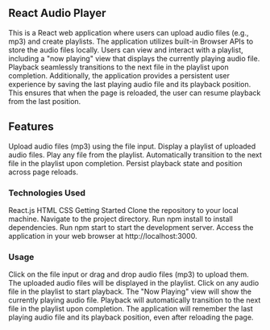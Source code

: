 
## React Audio Player
This is a React web application where users can upload audio files (e.g., mp3) and create playlists. The application utilizes built-in Browser APIs to store the audio files locally. Users can view and interact with a playlist, including a "now playing" view that displays the currently playing audio file. Playback seamlessly transitions to the next file in the playlist upon completion. Additionally, the application provides a persistent user experience by saving the last playing audio file and its playback position. This ensures that when the page is reloaded, the user can resume playback from the last position.

## Features
Upload audio files (mp3) using the file input.
Display a playlist of uploaded audio files.
Play any file from the playlist.
Automatically transition to the next file in the playlist upon completion.
Persist playback state and position across page reloads.
### Technologies Used
React.js
HTML
CSS
Getting Started
Clone the repository to your local machine.
Navigate to the project directory.
Run npm install to install dependencies.
Run npm start to start the development server.
Access the application in your web browser at http://localhost:3000.
### Usage
Click on the file input or drag and drop audio files (mp3) to upload them.
The uploaded audio files will be displayed in the playlist.
Click on any audio file in the playlist to start playback.
The "Now Playing" view will show the currently playing audio file.
Playback will automatically transition to the next file in the playlist upon completion.
The application will remember the last playing audio file and its playback position, even after reloading the page.
